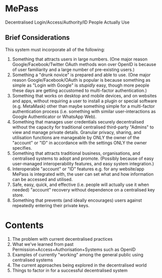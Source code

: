 <!-- (Australian spelling and other terminology) spell-checker:ignore decentralised, authorisation, centralised, utilise, utilised, utilises,utilisation, organisation, organisations -->

# MePass

Decentralised Login/Access/Authority/ID People Actually Use

## Brief Considerations

This system must incorporate all of the following:

1. Something that attracts users in large numbers. (One major reason Google/Facebook/Twitter OAuth methods won over OpenID is because of user familiarity and a large number of pre-existing users.)
2. Something a "drunk novice" is prepared and able to use. (One major reason Google/Facebook/OAuth is popular is because something as simple as "Login with Google" is *_stupidly_* easy, though more people these days are getting accustomed to multi-factor authentication.)
3. Something that works on desktop and mobile devices, and on websites and apps, without requiring a user to install a plugin or special software (e.g. MetaMask) other than maybe something simple for a multi-factor authentication process (i.e. something with similar user-interactions as Google Authenticator or WhatsApp Web).
4. Something that manages user credentials securely decentralised without the capacity for traditional centralised third-party "Admins" to view and manage private details. Granular privacy, sharing, and utilisation functions are manageable by ONLY the owner of the "account" or "ID" in accordance with the settings ONLY the owner specifies.
5. Something that attracts traditional business, organisations, and centralised systems to adopt and promote. (Possibly because of easy user-managed interoperability features, and easy system integration.)
6. Interoperable "account" or "ID" features e.g. for any website/app MePass is integrated with, the user can set what and how information can be accessed and utilised.
7. Safe, easy, quick, and effective (i.e. people will actually use it when needed) "account" recovery without dependence on a centralised key store.
8. Something that prevents (and ideally encourages) users against repeatedly entering their private keys.

# Contents

1. The problem with current decentralised practices
2. What we've learned from past Permission+Access+Authorisation+Systems such as OpenID
3. Examples of currently "working" among the general public using centralised systems
4. The current approaches being explored in the decentralised world
5. Things to factor in for a successful decentralised system